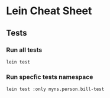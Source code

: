 # Lein Cheat Sheet

## Tests

### Run all tests

    lein test

### Run specfic tests namespace

    lein test :only myns.person.bill-test